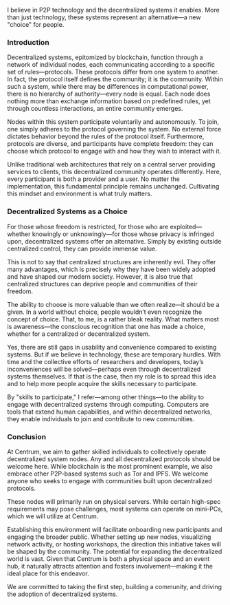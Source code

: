 I believe in P2P technology and the decentralized systems it enables. More than just technology, these systems represent an alternative—a new "choice" for people.

### Introduction

Decentralized systems, epitomized by blockchain, function through a network of individual nodes, each communicating according to a specific set of rules—protocols. These protocols differ from one system to another. In fact, the protocol itself defines the community; it is the community. Within such a system, while there may be differences in computational power, there is no hierarchy of authority—every node is equal. Each node does nothing more than exchange information based on predefined rules, yet through countless interactions, an entire community emerges.

Nodes within this system participate voluntarily and autonomously. To join, one simply adheres to the protocol governing the system. No external force dictates behavior beyond the rules of the protocol itself. Furthermore, protocols are diverse, and participants have complete freedom: they can choose which protocol to engage with and how they wish to interact with it.

Unlike traditional web architectures that rely on a central server providing services to clients, this decentralized community operates differently. Here, every participant is both a provider and a user. No matter the implementation, this fundamental principle remains unchanged. Cultivating this mindset and environment is what truly matters.

### Decentralized Systems as a Choice

For those whose freedom is restricted, for those who are exploited—whether knowingly or unknowingly—for those whose privacy is infringed upon, decentralized systems offer an alternative. Simply by existing outside centralized control, they can provide immense value.

This is not to say that centralized structures are inherently evil. They offer many advantages, which is precisely why they have been widely adopted and have shaped our modern society. However, it is also true that centralized structures can deprive people and communities of their freedom.

The ability to choose is more valuable than we often realize—it should be a given. In a world without choice, people wouldn’t even recognize the concept of choice. That, to me, is a rather bleak reality. What matters most is awareness—the conscious recognition that one has made a choice, whether for a centralized or decentralized system.

Yes, there are still gaps in usability and convenience compared to existing systems. But if we believe in technology, these are temporary hurdles. With time and the collective efforts of researchers and developers, today’s inconveniences will be solved—perhaps even through decentralized systems themselves. If that is the case, then my role is to spread this idea and to help more people acquire the skills necessary to participate.

By "skills to participate," I refer—among other things—to the ability to engage with decentralized systems through computing. Computers are tools that extend human capabilities, and within decentralized networks, they enable individuals to join and contribute to new communities.

### Conclusion

At Centrum, we aim to gather skilled individuals to collectively operate decentralized system nodes. Any and all decentralized protocols should be welcome here. While blockchain is the most prominent example, we also embrace other P2P-based systems such as Tor and IPFS. We welcome anyone who seeks to engage with communities built upon decentralized protocols.

These nodes will primarily run on physical servers. While certain high-spec requirements may pose challenges, most systems can operate on mini-PCs, which we will utilize at Centrum.

Establishing this environment will facilitate onboarding new participants and engaging the broader public. Whether setting up new nodes, visualizing network activity, or hosting workshops, the direction this initiative takes will be shaped by the community. The potential for expanding the decentralized world is vast. Given that Centrum is both a physical space and an event hub, it naturally attracts attention and fosters involvement—making it the ideal place for this endeavor.

We are committed to taking the first step, building a community, and driving the adoption of decentralized systems.
